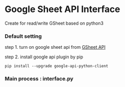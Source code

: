 # Google Sheet API Interface

Create for read/write GSheet based on python3

### Default setting
step 1. turn on google sheet api from [GSheet API](https://console.developers.google.com/apis/library?q=sheet)

step 2. install google api plugin by pip

`pip install --upgrade google-api-python-client`

### Main process : interface.py